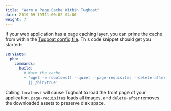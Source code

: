```yaml
---
title: "Warm a Page Cache Within Tugboat"
date: 2019-09-19T11:00:02-04:00
weight: 7
---
```


If your web application has a page caching layer, you can prime the cache from within the
[Tugboat config file](/setting-up-tugboat/create-a-tugboat-config-file/). This code snippet should get you started:

```yaml
services:
  php:
    commands:
      build:
        # Warm the cache
        - 'wget -e robots=off --quiet --page-requisites --delete-after --header "Host: tugboatqa.com" http://localhost
          || /bin/true'
```

Calling `localhost` will cause Tugboat to load the front page of your application. `page-requisites` loads all images,
and `delete-after` removes the downloaded assets to preserve disk space.
